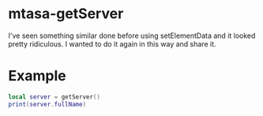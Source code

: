 # mtasa-getServer
I've seen something similar done before using setElementData and it looked pretty ridiculous. I wanted to do it again in this way and share it.

# Example
```lua
local server = getServer()
print(server.fullName)
```
